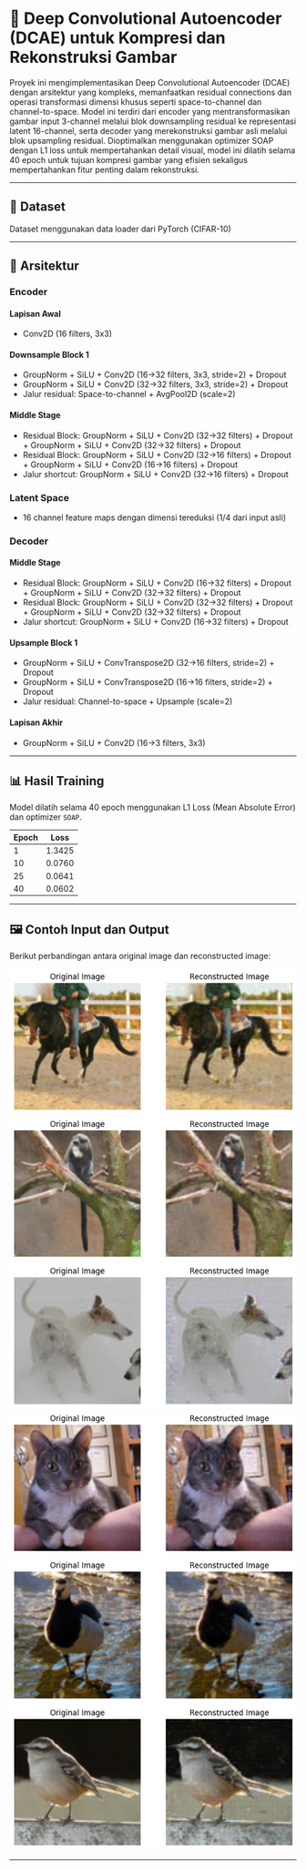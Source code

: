 # 🧠 Deep Convolutional Autoencoder (DCAE) untuk Kompresi dan Rekonstruksi Gambar

Proyek ini mengimplementasikan Deep Convolutional Autoencoder (DCAE) dengan arsitektur yang kompleks, memanfaatkan residual connections dan operasi transformasi dimensi khusus seperti space-to-channel dan channel-to-space. Model ini terdiri dari encoder yang mentransformasikan gambar input 3-channel melalui blok downsampling residual ke representasi latent 16-channel, serta decoder yang merekonstruksi gambar asli melalui blok upsampling residual. Dioptimalkan menggunakan optimizer SOAP dengan L1 loss untuk mempertahankan detail visual, model ini dilatih selama 40 epoch untuk tujuan kompresi gambar yang efisien sekaligus mempertahankan fitur penting dalam rekonstruksi.

---

## 📁 Dataset

Dataset menggunakan data loader dari PyTorch (CIFAR-10)

---

## 🧬 Arsitektur 

### Encoder

#### Lapisan Awal
- Conv2D (16 filters, 3x3)

#### Downsample Block 1
- GroupNorm + SiLU + Conv2D (16→32 filters, 3x3, stride=2) + Dropout
- GroupNorm + SiLU + Conv2D (32→32 filters, 3x3, stride=2) + Dropout
- Jalur residual: Space-to-channel + AvgPool2D (scale=2)

#### Middle Stage
- Residual Block: GroupNorm + SiLU + Conv2D (32→32 filters) + Dropout + GroupNorm + SiLU + Conv2D (32→32 filters) + Dropout
- Residual Block: GroupNorm + SiLU + Conv2D (32→16 filters) + Dropout + GroupNorm + SiLU + Conv2D (16→16 filters) + Dropout
- Jalur shortcut: GroupNorm + SiLU + Conv2D (32→16 filters) + Dropout

### Latent Space
- 16 channel feature maps dengan dimensi tereduksi (1/4 dari input asli)

### Decoder

#### Middle Stage
- Residual Block: GroupNorm + SiLU + Conv2D (16→32 filters) + Dropout + GroupNorm + SiLU + Conv2D (32→32 filters) + Dropout
- Residual Block: GroupNorm + SiLU + Conv2D (32→32 filters) + Dropout + GroupNorm + SiLU + Conv2D (32→32 filters) + Dropout
- Jalur shortcut: GroupNorm + SiLU + Conv2D (16→32 filters) + Dropout

#### Upsample Block 1
- GroupNorm + SiLU + ConvTranspose2D (32→16 filters, stride=2) + Dropout
- GroupNorm + SiLU + ConvTranspose2D (16→16 filters, stride=2) + Dropout
- Jalur residual: Channel-to-space + Upsample (scale=2)

#### Lapisan Akhir
- GroupNorm + SiLU + Conv2D (16→3 filters, 3x3)

---

## 📊 Hasil Training

Model dilatih selama 40 epoch menggunakan L1 Loss (Mean Absolute Error) dan optimizer `SOAP`.

| Epoch |   Loss     | 
|-------|------------|
| 1     | 1.3425     | 
| 10    | 0.0760     |
| 25    | 0.0641     |
| 40    | 0.0602     | 

---

## 🖼️ Contoh Input dan Output

Berikut perbandingan antara original image dan reconstructed image:

![alt text](image.png)
![alt text](image-1.png)
![alt text](image-2.png)
![alt text](image-3.png)
![alt text](image-4.png)
![alt text](image-5.png)

---


